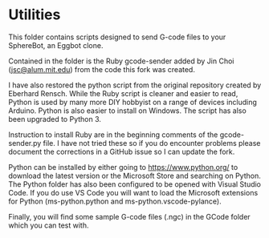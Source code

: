 # Utilities

This folder contains scripts designed to send G-code files to your SphereBot, an Eggbot clone.

Contained in the folder is the Ruby gcode-sender added by Jin Choi (jsc@alum.mit.edu) from the code this fork was created.

I have also restored the python script from the original repository created by Eberhard Rensch.  While the Ruby script is cleaner and easier to read, Python is used by many more DIY hobbyist on a range of devices including Arduino.  Python is also easier to install on Windows.  The script has also been upgraded to Python 3.

Instruction to install Ruby are in the beginning comments of the gcode-sender.py file.  I have not tried these so if you do encounter problems please document the corrections in a GitHub issue so I can update the fork.

Python can be installed by either going to https://www.python.org/ to download the latest version or the Microsoft Store and searching on Python.  The Python folder has also been configured to be opened with Visual Studio Code.  If you do use VS Code you will want to load the Microsoft extensions for Python (ms-python.python and  ms-python.vscode-pylance). 

Finally, you will find some sample G-code files (.ngc) in the GCode folder which you can test with.
